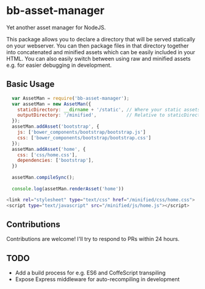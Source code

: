 # bb-asset-manager
Yet another asset manager for NodeJS.

This package allows you to declare a directory that will be served statically on your webserver.
You can then package files in that directory together into concatenated and minified assets
which can be easily included in your HTML. You can also easily switch between using raw and minified
assets e.g. for easier debugging in development.

## Basic Usage
```js
  var AssetMan = require('bb-asset-manager');
  var assetMan = new AssetMan({
    staticDirectory: __dirname + '/static', // Where your static assets live
    outputDirectory: '/minified',           // Relative to staticDirectory
  });
  assetMan.addAsset('bootstrap', {
    js: ['bower_components/bootstrap/bootstrap.js']
    css: ['bower_components/bootstrap/bootstrap.css']
  });
  assetMan.addAsset('home', {
    css: ['css/home.css'],
    dependencies: ['bootstrap'],
  })
  
  assetMan.compileSync();
  
  console.log(assetMan.renderAsset('home'))
```

```bash
<link rel="stylesheet" type="text/css" href="/minified/css/home.css">
<script type="text/javascript" src="/minified/js/home.js"></script>
```


## Contributions
Contributions are welcome! I'll try to respond to PRs within 24 hours.

## TODO
* Add a build process for e.g. ES6 and CoffeScript transpiling
* Expose Express middleware for auto-recompiling in development
